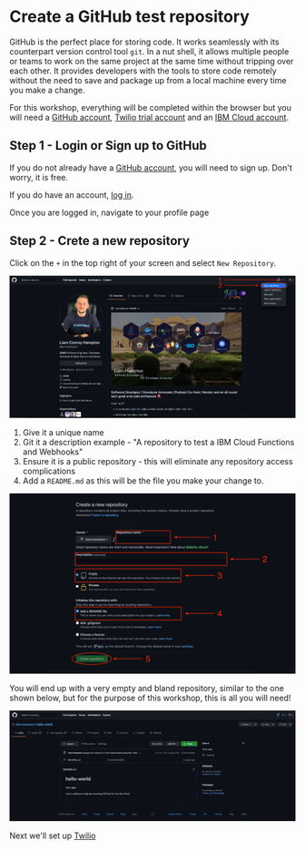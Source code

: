 # Create a GitHub test repository

GitHub is the perfect place for storing code. It works seamlessly with its counterpart version control tool `git`. In a nut shell, it allows multiple people or teams to work on the same project at the same time without tripping over each other. It provides developers with the tools to store code remotely without the need to save and package up from a local machine every time you make a change.

For this workshop, everything will be completed within the browser but you will need a [GitHub account](https://github.com/signup), [Twilio trial account](https://www.twilio.com/try-twilio) and an [IBM Cloud account](https://cloud.ibm.com/registration).

## Step 1 - Login or Sign up to GitHub

If you do not already have a [GitHub account](https://github.com/signup), you will need to sign up. Don't worry, it is free.

If you do have an account, [log in](https://github.com/login).

Once you are logged in, navigate to your profile page

## Step 2 - Crete a new repository

Click on the `+` in the top right of your screen and select `New Repository`.

![github profile](../workshop-assets/github/github-profile.png "GitHub Profile")

1. Give it a unique name
2. Git it a description example - "A repository to test a IBM Cloud Functions and Webhooks"
3. Ensure it is a public repository - this will eliminate any repository access complications
4. Add a `README.md` as this will be the file you make your change to.

![create new repository](../workshop-assets/github/create-new-repository.png "Create New Repository")

You will end up with a very empty and bland repository, similar to the one shown below, but for the purpose of this workshop, this is all you will need!

![hello world repository](../workshop-assets/github/hello-world-repo.png "Hello World Repository")

Next we'll set up [Twilio](./setup-twilio.md)